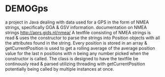 # DEMOGps

a project in Java dealing with data used for a GPS in the form of NMEA strings, specifically GGA & GSV information. 
documentation on NMEA strings
http://aprs.gids.nl/nmea/
A textfile consisting of NMEA strings is read & uses the constructor to parse the strings into Position objects with all the attributes 
found in the string. Every position is stored in an array & getCurrentPosition is used to get a rolling average of the average position 
value for the last n positions with n being any number picked when the constructor is called. 
The class is designed to have the textfile be continously read & parsed utilizing threading with getCurrentPosition potentially being 
called by multiple instances at once. 
